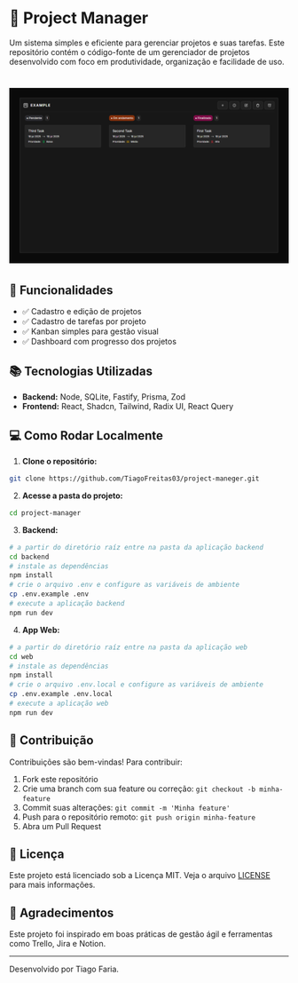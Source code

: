 # 📁 Project Manager

Um sistema simples e eficiente para gerenciar projetos e suas tarefas. Este repositório contém o código-fonte de um gerenciador de projetos desenvolvido com foco em produtividade, organização e facilidade de uso.

<h1 align="center">
  <img alt="Preview" title="Preview" src=".github/preview.png" />
</h1>

## 🚀 Funcionalidades

- ✅ Cadastro e edição de projetos
- ✅ Cadastro de tarefas por projeto
- ✅ Kanban simples para gestão visual
- ✅ Dashboard com progresso dos projetos

## 📚 Tecnologias Utilizadas

- **Backend:** Node, SQLite, Fastify, Prisma, Zod
- **Frontend:** React, Shadcn, Tailwind, Radix UI, React Query

## 💻 Como Rodar Localmente

1. **Clone o repositório:**

```bash
git clone https://github.com/TiagoFreitas03/project-maneger.git
```

2. **Acesse a pasta do projeto:**

```bash
cd project-manager
```

3. **Backend:**

```bash
# a partir do diretório raíz entre na pasta da aplicação backend
cd backend
# instale as dependências
npm install
# crie o arquivo .env e configure as variáveis de ambiente
cp .env.example .env
# execute a aplicação backend
npm run dev
```

4. **App Web:**

```bash
# a partir do diretório raíz entre na pasta da aplicação web
cd web
# instale as dependências
npm install
# crie o arquivo .env.local e configure as variáveis de ambiente
cp .env.example .env.local
# execute a aplicação web
npm run dev
```

## 🚪 Contribuição

Contribuições são bem-vindas! Para contribuir:

1. Fork este repositório
2. Crie uma branch com sua feature ou correção: `git checkout -b minha-feature`
3. Commit suas alterações: `git commit -m 'Minha feature'`
4. Push para o repositório remoto: `git push origin minha-feature`
5. Abra um Pull Request

## 📄 Licença

Este projeto está licenciado sob a Licença MIT. Veja o arquivo [LICENSE](LICENSE) para mais informações.

## 🙏 Agradecimentos

Este projeto foi inspirado em boas práticas de gestão ágil e ferramentas como Trello, Jira e Notion.

---

Desenvolvido por Tiago Faria.
